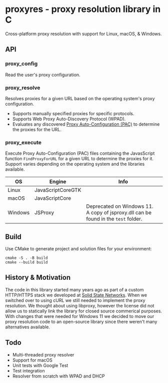 # proxyres - proxy resolution library in C

Cross-platform proxy resolution with support for Linux, macOS, & Windows.

## API

### proxy_config

Read the user's proxy configuration.

### proxy_resolve

Resolves proxies for a given URL based on the operating system's proxy configuration.

* Supports manually specified proxies for specific protocols.
* Supports Web Proxy Auto-Discovery Protocol (WPAD).
* Evaluates any discovered [Proxy Auto-Configuration (PAC)](https://developer.mozilla.org/en-US/docs/Web/HTTP/Proxy_servers_and_tunneling/Proxy_Auto-Configuration_PAC_file) to determine the proxies for the URL.

### proxy_execute

Execute Proxy Auto-Configuration (PAC) files containing the JavasScript function `FindProxyForURL` for a given URL to determine the proxies for it. Support varies depending on the operating system and the libraries available.

|OS|Engine|Info|
|-|-|-|
|Linux|JavaScriptCoreGTK||
|macOS|JavaScriptCore||
|Windows|JSProxy|Deprecated on Windows 11.<br>A copy of jsproxy.dll can be found in the `test` folder.|

## Build

Use CMake to generate project and solution files for your environment:

```
cmake -S . -B build
cmake --build build
```

## History & Motivation

The code in this library started many years ago as part of a custom HTTP/HTTPS stack we developed at [Solid State Networks](https://solidstatenetworks.com/). When we switched over to using cURL we still needed to implement the proxy resolution. We thought about using libproxy, however the license did not allow us to statically link the library for closed source commerical purposes. With changes that were needed for Windows 11 we decided to move our proxy resolution code to an open-source library since there weren't many alternatives available.

## Todo

* Multi-threaded proxy resolver
* Support for macOS
* Unit tests with Google Test
* Test integration
* Resolver from scratch with WPAD and DHCP
